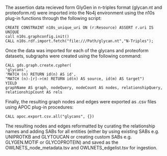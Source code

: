 The assertion data recieved form GlyGen in n-triples format (glycan.nt and proteoform.nt) were imported into the No4j environment using the n10s plug-in functions through the following script:
```cypher
CREATE CONSTRAINT n10s_unique_uri ON (r:Resource) ASSERT r.uri IS UNIQUE
call n10s.graphconfig.init()
CALL n10s.rdf.import.fetch("file:///Path/glycan.nt","N-Triples");
```
Once the data was imported for each of the glycans and proteoform datasets, subgraphs were created using the following command:
```cypher
CALL gds.graph.create.cypher(
'glycans',
'MATCH (n) RETURN id(n) AS id',
"MATCH (n)-[r]->(m) RETURN id(n) AS source, id(m) AS target")
YIELD
graphName AS graph, nodeQuery, nodeCount AS nodes, relationshipQuery, relationshipCount AS rels
```
Finally, the resulting graph nodes and edges were exported as .csv files using APOC plug-in procedures:
```cypher
CALL apoc.export.csv.all("glycans", {})
```
The resulting nodes and edges reformatted by curating the relationship names and adding SABs for all entities (either by using existing SABs e.g. UNIPROTKB and GLYTOUCAN or creating custom SABs e.g. GLYGEN.MOTIF or GLYCOPROTEIN) and saved as the OWLNETS_node_metadata.tsv and OWLNETS_edgelist.tsv for ingestion.
